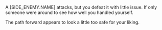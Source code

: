 A [SIDE_ENEMY.NAME] attacks, but you defeat it with little issue. If only someone were around to see how well you handled yourself.

The path forward appears to look a little too safe for your liking.